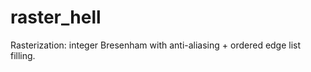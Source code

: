 raster_hell
===========

Rasterization: integer Bresenham with anti-aliasing + ordered edge list filling.
